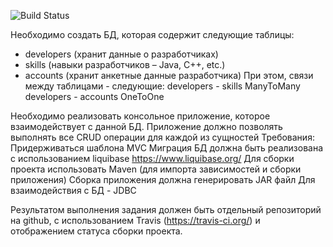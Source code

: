 
![Build Status](https://travis-ci.org/veritaserg/DeveloperJDBC.svg?branch=master)


Необходимо создать БД, которая содержит следующие таблицы:

- developers (хранит данные о разработчиках)
- skills (навыки разработчиков – Java, C++, etc.)
- accounts (хранит анкетные данные разработчика)
При этом, связи между таблицами - следующие:
developers - skills ManyToMany
developers - accounts OneToOne
 
Необходимо реализовать консольное приложение, которое взаимодействует с данной БД.
Приложение должно позволять выполнять все CRUD операции для каждой из сущностей
Требования:
Придерживаться шаблона MVC
Миграция БД должна быть реализована с использованием liquibase
https://www.liquibase.org/
Для сборки проекта использовать Maven (для импорта зависимостей и сборки приложения)
Сборка приложения должна генерировать JAR файл
Для взаимодействия с БД - JDBC

Результатом выполнения задания должен быть отдельный репозиторий на github, с использованием Travis (https://travis-ci.org/) и отображением статуса сборки проекта.
